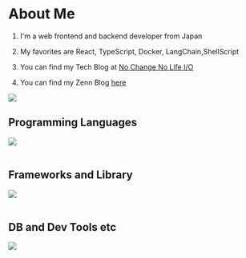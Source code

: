# About Me

1. I'm a web frontend and backend developer from Japan

2. My favorites are React, TypeScript, Docker, LangChain,ShellScript

3. You can find my Tech Blog at [No Change No Life I/O](https://WindTunnelRetirement.com/)

4. You can find my Zenn Blog [here](https://zenn.dev/manase)

![](https://github-readme-stats.vercel.app/api/top-langs?username=WindTunnelRetirement&show_icons=true&locale=en&layout=compact)

## Programming Languages

<img src="https://skillicons.dev/icons?i=html,css,js,ruby," /> <br /><br />

## Frameworks and Library

<img src="https://skillicons.dev/icons?i=react,next,vue,nuxt,nodejs,rails" /> <br /><br />

## DB and Dev Tools etc

<img src="https://skillicons.dev/icons?i=mysql,postgresql,docker,git,github,vscode,linux,aws,azure,figma" /> <br /><br />

